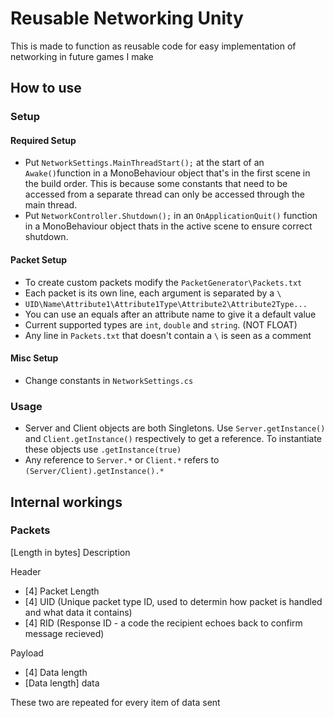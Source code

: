 # Reusable Networking Unity
This is made to function as reusable code for easy implementation of networking
in future games I make

## How to use

### Setup
#### Required Setup
- Put ```NetworkSettings.MainThreadStart();``` at the start of an ```Awake()```function in a MonoBehaviour object that's in the first scene in the build order. This is because some constants that need to be accessed from a separate thread can only be accessed through the main thread.
- Put ```NetworkController.Shutdown();``` in an ```OnApplicationQuit()``` function in a MonoBehaviour object thats in the active scene to ensure correct shutdown.

#### Packet Setup
- To create custom packets modify the ```PacketGenerator\Packets.txt```
- Each packet is its own line, each argument is separated by a ```\```
- ```UID\Name\Attribute1\Attribute1Type\Attribute2\Attribute2Type...```
- You can use an equals after an attribute name to give it a default value
- Current supported types are ```int```, ```double``` and ```string```. (NOT FLOAT)
- Any line in ```Packets.txt``` that doesn't contain a ```\``` is seen as a comment

#### Misc Setup
- Change constants in ```NetworkSettings.cs```

### Usage
- Server and Client objects are both Singletons. Use ```Server.getInstance()``` and ```Client.getInstance()``` respectively to get a reference. To instantiate these objects use ```.getInstance(true)```
- Any reference to ```Server.*``` or ```Client.*``` refers to ```(Server/Client).getInstance().*```

## Internal workings 

### Packets
[Length in bytes] Description

Header
- [4] Packet Length
- [4] UID (Unique packet type ID, used to determin how packet is handled and what data it contains)
- [4] RID (Response ID - a code the recipient echoes back to confirm message recieved)

Payload
- [4] Data length
- [Data length] data

These two are repeated for every item of data sent
